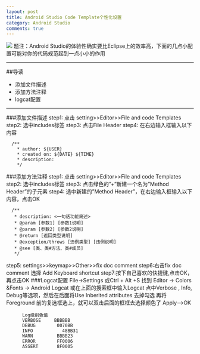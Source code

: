 ```yaml
---
layout: post
title: Android Studio Code Template个性化设置
category: Android Studio
comments: true
---
```


![](http://upload-images.jianshu.io/upload_images/2926311-cf8fb9f33104bac6.png?imageMogr2/auto-orient/strip%7CimageView2/2/w/1240)
题注：Android Studio的体验性确实要比Eclipse上的效率高，下面的几点小配置可能对你的代码规范起到一点小小的作用
___

##导读

- 添加文件描述
- 添加方法注释
- logcat配置

___
###添加文件描述
step1: 点击 setting>>Editor>>File and code Templates 
step2: 选中includes标签 
step3: 点击File Header 
step4: 在右边输入框输入以下内容

```
  /** 
    * author: ${USER} 
    * created on: ${DATE} ${TIME} 
    * description: 
    */
```

###添加方法注释
step1: 点击 setting>>Editor>>File and code Templates 
step2: 选中includes标签 
step3: 点击绿色的”+”新建一个名为”Method Header”的子元素 
step4: 选中新建的”Method Header”，在右边输入框输入以下内容，点击OK

```
  /**
   * description: <一句话功能简述> 
   * @param [参数1] [参数1说明] 
   * @param [参数2] [参数2说明] 
   * @return [返回类型说明] 
   * @exception/throws [违例类型] [违例说明] 
   * @see [类、类#方法、类#成员] 
   */
```

step5: settings>>keymap>>Other>>fix doc comment 
step6:右击fix doc comment 选择 Add Keyboard shortcut 
step7:按下自己喜欢的快捷键,点击OK，再点击OK
###Logcat配置
File->Settings 或Ctrl + Alt +S 找到 Editor -> Colors &Fonts -> Android Logcat 或在上面的搜索框中输入Logcat 点中Verbose , Info, Debug等选项，然后在后面将Use Inberited attributes 去掉勾选 再将 Foreground 前的复选框选上，就可以双击后面的框框去选择颜色了 Apply–>OK

```
      Log级别色值
      VERBOSE     BBBBBB
      DEBUG        0070BB
      INFO           48BB31
      WARN         BBBB23
      ERROR        FF0006
      ASSERT       8F0005
```
